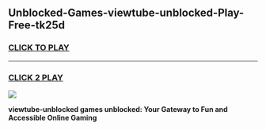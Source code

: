 
## Unblocked-Games-viewtube-unblocked-Play-Free-tk25d
<h3>
<a href="https://premium76.site?title=viewtube-unblocked&ref=21A">CLICK TO PLAY</a></h3>
<hr>

<h3>
<a href="https://premium76.site?title=viewtube-unblocked&ref=21A">CLICK 2 PLAY</a>
  
</h3>

<a href="https://premium76.site?title=viewtube-unblocked&ref=21A"><img src="https://clearcache.store/games.png"></a>


**viewtube-unblocked games unblocked: Your Gateway to Fun and Accessible Online Gaming**
